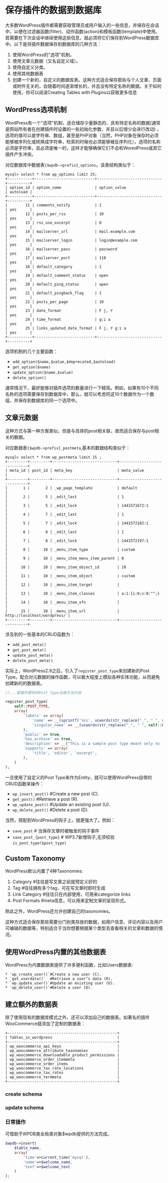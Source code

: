 # 保存插件的数据到数据库

大多数WordPress插件都需要获取管理员或用户输入的一些信息，并保存在会话中，以便在过滤器函数(filter)、动作函数(action)和模板函数(template)中使用。若需要在下次会话中继续使用这些信息，就必须将它们保存到WordPress数据库中。以下是将插件数据保存到数据库的几种方法：

1. 使用WordPress的"选项"机制。
2. 使用文章元数据（又名自定义域）。
3. 使用自定义分类。
4. 使用其他数据表
5. 创建一个新的，自定义的数据库表。这种方式适合保存那些与个人文章、页面或附件无关的，会随着时间逐渐增长的，并且没有特定名称的数据。关于如何使用，你可以阅读Creating Tables with Plugins以获取更多信息



## WordPress选项机制

WordPress有一个"选项"机制，适合储存少量静态的、具有特定名称的数据(通常是网站所有者在创建插件时设置的一些初始化参数，并且以后很少会进行改动) 。
选项的值可以是字符串、数组，甚至是PHP对象（当然，PHP对象在保存时必须能够被序列化或转换成字符串，检索的时候也必须能够被反序列化）。选项的名称必须是字符串，且必须是唯一的，这样才能够确保它们不会和WoredPress或其它插件产生冲突。

对应数据库中数据表`{$wpdb->prefix}_options`。该表结构类似于：

```
mysql> select * from wp_options limit 25;
+-----------+---------------------------+-----------------------------+----------+
| option_id | option_name               | option_value                | autoload |
+-----------+---------------------------+-----------------------------+----------+
|        11 | comments_notify           | 1                           | yes      |
|        12 | posts_per_rss             | 10                          | yes      |
|        13 | rss_use_excerpt           | 0                           | yes      |
|        14 | mailserver_url            | mail.example.com            | yes      |
|        15 | mailserver_login          | login@example.com           | yes      |
|        16 | mailserver_pass           | password                    | yes      |
|        17 | mailserver_port           | 110                         | yes      |
|        18 | default_category          | 1                           | yes      |
|        19 | default_comment_status    | open                        | yes      |
|        20 | default_ping_status       | open                        | yes      |
|        21 | default_pingback_flag     | 1                           | yes      |
|        22 | posts_per_page            | 10                          | yes      |
|        23 | date_format               | F j, Y                      | yes      |
|        24 | time_format               | g:i a                       | yes      |
|        25 | links_updated_date_format | F j, Y g:i a                | yes      |
+-----------+---------------------------+-----------------------------+----------+
```

选项机制的几个主要函数：

* `add_option($name,$value,$deprecated,$autoload)`
* `get_option($name)`
* `update_option($name,$value)`
* `delete_option()`

通常情况下，最好能够对插件选项的数量进行一下精简。例如，如果有10个不同名称的选项需要保存到数据库中，那么，就可以考虑将这10个数据作为一个数组，并保存到数据库的同一个选项中。 

## 文章元数据

这种方式与第一种方案类似，但是与具体的post相关联，故而适合保存与post相关的数据。

对应数据表`{$wpdb->prefix}_postmeta`,基本的数据结构类似于：

```
mysql> select * from wp_postmeta limit 15 ;
+---------+---------+-----------------------------+-----------------------------+
| meta_id | post_id | meta_key                    | meta_value                  |
+---------+---------+-----------------------------+-----------------------------+
|       1 |       2 | _wp_page_template           | default                     |
|       2 |       5 | _edit_last                  | 1                           |
|       3 |       5 | _edit_lock                  | 1441571672:1                |
|       4 |       7 | _edit_last                  | 1                           |
|       5 |       7 | _edit_lock                  | 1441572102:1                |
|       6 |       8 | _edit_last                  | 1                           |
|       7 |       8 | _edit_lock                  | 1441572197:1                |
|       8 |      10 | _menu_item_type             | custom                      |
|       9 |      10 | _menu_item_menu_item_parent | 0                           |
|      10 |      10 | _menu_item_object_id        | 10                          |
|      11 |      10 | _menu_item_object           | custom                      |
|      12 |      10 | _menu_item_target           |                             |
|      13 |      10 | _menu_item_classes          | a:1:{i:0;s:0:"";}           |
|      14 |      10 | _menu_item_xfn              |                             |
|      15 |      10 | _menu_item_url              | http://localhost/wordpress/ |
+---------+---------+-----------------------------+-----------------------------+

```

涉及到的一些基本的CRUD函数为：

* `add_post_meta()`
* `get_post_meta()`
* `update_post_meta()`
* `delete_post_meta()`

实际上，WordPress2.9之后，引入了`register_post_type`来创建新的Post Type。配合对元数据的操作函数，可以极大程度上模拟各种实体功能，从而避免创建新的的数据表。

```PHP
//...某插件提供的Post Type注册方法片段

register_post_type(
    self::POST_TYPE,
    array(
        'labels' => array(
            'name' => __(sprintf('%ss', ucwords(str_replace("_", " ", self::POST_TYPE)))),
            'singular_name' => __(ucwords(str_replace("_", " ", self::POST_TYPE)))
        ),
        'public' => true,
        'has_archive' => true,
        'description' => __("This is a sample post type meant only to illustrate a preferred structure of plugin development"),
        'supports' => array(
            'title', 'editor', 'excerpt', 
        ),
    )
);
```
一旦使用了自定义的Post Type来作为Entity，就可以使用WordPress自带的CRUD函数来操作：

* `wp_insert_post()` #Create a new post (C).
* `get_post()`       #Retrieve a post (R).
* `wp_update_post()` #Update an existing post (U).
* `wp_delete_post()` #Delete a post (D).

当然，搭配到WordPress的钩子上，就更强大了。例如：

* `save_post`             # 当保存文章时被触发的钩子事件
* `save_post_{post_type}` # WP3.7新增钩子,无须校验`is_post_type($post_type)`


## Custom Taxonomy

WordPress默认内置了4种Taxonomies:

1. Category      #往往是写文章之前就预定义好的
2. Tag           #往往拥有多个tag，可在写文章时即时生成
3. Link Category #往往只在内部使用，可用来categorize links
4. Post Formats  #meta信息，可以用来定制文章的呈现形式。

除此之外，WordPress还允许创建自己的taxonomies。

这种方式适合保存那些需要分门别类存放的数据，如用户信息、评论内容以及用户可编辑的数据等，特别适合于当你想要根据某个类型去查看相关的文章和数据的情况。


## 使用WordPress内置的其他数据表

WordPress为内置数据表提供了许多便利函数，比如Users数据表:

```
* `wp_create_user()`#Create a new user (C).
* `get_userdata()`  #Retrieve a user’s data (R).
* `wp_update_user()`#Update an existing user (U).
* `wp_delete_user()`#Delete a user (D).
```


## 建立额外的数据表

除了使用现有的数据库模式之外，还可以添加自己的数据表。如著名的插件WooCommerce就添加了定制的数据表：

```
+-------------------------------------------------+
| Tables_in_wordpress                             |
+-------------------------------------------------+
| wp_woocommerce_api_keys                         |
| wp_woocommerce_attribute_taxonomies             |
| wp_woocommerce_downloadable_product_permissions |
| wp_woocommerce_order_itemmeta                   |
| wp_woocommerce_order_items                      |
| wp_woocommerce_tax_rate_locations               |
| wp_woocommerce_tax_rates                        |
| wp_woocommerce_termmeta                         |
+-------------------------------------------------+

```

### create schema

### update schema

### 日常操作

可借助于WPDB类全局类对象$wpdb提供的方法完成。

```PHP
$wpdb->insert(
    $table_name,
    array(
        'time'=>current_time('mysql'),
        'name'=>$welcome_name,
        'text'=>$welcome_text
    )
);
```







